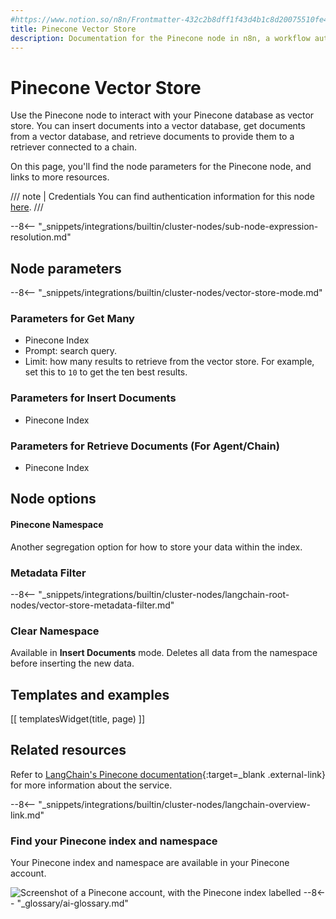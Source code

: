 ```yaml
---
#https://www.notion.so/n8n/Frontmatter-432c2b8dff1f43d4b1c8d20075510fe4
title: Pinecone Vector Store
description: Documentation for the Pinecone node in n8n, a workflow automation platform. Includes details of operations and configuration, and links to examples and credentials information.
---
```


# Pinecone Vector Store

Use the Pinecone node to interact with your Pinecone database as vector store. You can insert documents into a vector database, get documents from a vector database, and retrieve documents to provide them to a retriever connected to a chain.

On this page, you'll find the node parameters for the Pinecone node, and links to more resources.

/// note | Credentials
You can find authentication information for this node [here](/integrations/builtin/credentials/pinecone/).
///

--8<-- "_snippets/integrations/builtin/cluster-nodes/sub-node-expression-resolution.md"
	
## Node parameters

--8<-- "_snippets/integrations/builtin/cluster-nodes/vector-store-mode.md"

### Parameters for **Get Many**

* Pinecone Index
* Prompt: search query.
* Limit: how many results to retrieve from the vector store. For example, set this to `10` to get the ten best results.

### Parameters for **Insert Documents**

* Pinecone Index

### Parameters for **Retrieve Documents (For Agent/Chain)**

* Pinecone Index

## Node options

#### Pinecone Namespace 

Another segregation option for how to store your data within the index.

### Metadata Filter

--8<-- "_snippets/integrations/builtin/cluster-nodes/langchain-root-nodes/vector-store-metadata-filter.md"

### Clear Namespace

Available in **Insert Documents** mode. Deletes all data from the namespace before inserting the new data.

## Templates and examples

<!-- see https://www.notion.so/n8n/Pull-in-templates-for-the-integrations-pages-37c716837b804d30a33b47475f6e3780 -->
[[ templatesWidget(title, page) ]]

## Related resources

Refer to [LangChain's Pinecone documentation](https://js.langchain.com/docs/modules/data_connection/vectorstores/integrations/pinecone){:target=_blank .external-link} for more information about the service.

--8<-- "_snippets/integrations/builtin/cluster-nodes/langchain-overview-link.md"

### Find your Pinecone index and namespace

Your Pinecone index and namespace are available in your Pinecone account.

![Screenshot of a Pinecone account, with the Pinecone index labelled](/_images/integrations/builtin/cluster-nodes/vectorstorepinecone/pinecone-index-namespace.png)
--8<-- "_glossary/ai-glossary.md"

